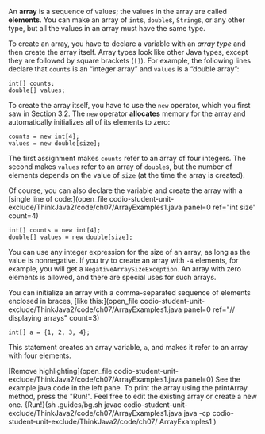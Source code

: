 An **array** is a sequence of values; the values in the array are called **elements**. You can make an array of `int`s, `double`s, `String`s, or any other type, but all the values in an array must have the same type.


To create an array, you have to declare a variable with an *array type* and then create the array itself. Array types look like other Java types, except they are followed by square brackets (`[]`). For example, the following lines declare that `counts` is an “integer array” and `values` is a “double array”:

```code
int[] counts;
double[] values;
```


To create the array itself, you have to use the `new` operator, which you first saw in Section 3.2. The `new` operator **allocates** memory for the array and automatically initializes all of its elements to zero:

```code
counts = new int[4];
values = new double[size];
```

The first assignment makes `counts` refer to an array of four integers. The second makes `values` refer to an array of `double`s, but the number of elements depends on the value of `size` (at the time the array is created).

Of course, you can also declare the variable and create the array with a [single line of code:](open_file codio-student-unit-exclude/ThinkJava2/code/ch07/ArrayExamples1.java panel=0 ref="int size" count=4)


```code
int[] counts = new int[4];
double[] values = new double[size];
```


You can use any integer expression for the size of an array, as long as the value is nonnegative. If you try to create an array with `-4` elements, for example, you will get a `NegativeArraySizeException`. An array with zero elements is allowed, and there are special uses for such arrays.

You can initialize an array with a comma-separated sequence of elements enclosed in braces, [like this:](open_file codio-student-unit-exclude/ThinkJava2/code/ch07/ArrayExamples1.java panel=0 ref="// displaying arrays" count=3)


```code
int[] a = {1, 2, 3, 4};
```

This statement creates an array variable, `a`, and makes it refer to an array with four elements.

[Remove highlighting](open_file codio-student-unit-exclude/ThinkJava2/code/ch07/ArrayExamples1.java panel=0)
See the example java code in the left pane. To print the array using the printArray method, press the "Run!". Feel free to edit the existing array or create a new one. 
{Run!}(sh .guides/bg.sh javac codio-student-unit-exclude/ThinkJava2/code/ch07/ArrayExamples1.java java -cp codio-student-unit-exclude/ThinkJava2/code/ch07/ ArrayExamples1 )
